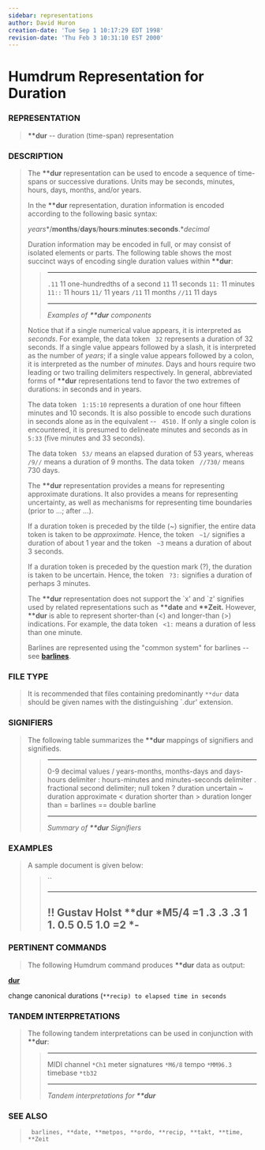 ```yaml
---
sidebar: representations
author: David Huron
creation-date: 'Tue Sep 1 10:17:29 EDT 1998'
revision-date: 'Thu Feb 3 10:31:10 EST 2000'
---
```



Humdrum Representation for Duration
===================================

### REPRESENTATION

> **\*\*dur** \-- duration (time-span) representation

### DESCRIPTION

> The **\*\*dur** representation can be used to encode a sequence of
> time-spans or successive durations. Units may be seconds, minutes,
> hours, days, months, and/or years.
>
> In the **\*\*dur** representation, duration information is encoded
> according to the following basic syntax:
>
> *years**/**months**/**days**/**hours**:**minutes**:**seconds**.**decimal*
>
> Duration information may be encoded in full, or may consist of
> isolated elements or parts. The following table shows the most
> succinct ways of encoding single duration values within **\*\*dur**:
>
> >   -------- -------------------------------
> >   `.11`    11 one-hundredths of a second
> >   `11`     11 seconds
> >   `11:`    11 minutes
> >   `11::`   11 hours
> >   `11/`    11 years
> >   `/11`    11 months
> >   `//11`   11 days
> >   -------- -------------------------------
> >
> > *Examples of **\*\*dur** components*
>
> Notice that if a single numerical value appears, it is interpreted as
> *seconds*. For example, the data token ` 32` represents a duration of
> 32 seconds. If a single value appears followed by a slash, it is
> interpreted as the number of *years*; if a single value appears
> followed by a colon, it is interpreted as the number of *minutes*.
> Days and hours require two leading or two trailing delimiters
> respectively. In general, abbreviated forms of **\*\*dur**
> representations tend to favor the two extremes of durations: in
> seconds and in years.
>
> The data token ` 1:15:10` represents a duration of one hour fifteen
> minutes and 10 seconds. It is also possible to encode such durations
> in seconds alone as in the equivalent \-- ` 4510.` If only a single
> colon is encountered, it is presumed to delineate minutes and seconds
> as in ` 5:33` (five minutes and 33 seconds).
>
> The data token ` 53/` means an elapsed duration of 53 years, whereas
> ` /9//` means a duration of 9 months. The data token ` //730/` means
> 730 days.
>
> The **\*\*dur** representation provides a means for representing
> approximate durations. It also provides a means for representing
> uncertainty, as well as mechanisms for representing time boundaries
> (prior to \...; after \...).
>
> If a duration token is preceded by the tilde (\~) signifier, the
> entire data token is taken to be *approximate.* Hence, the token
> ` ~1/` signifies a duration of about 1 year and the token ` ~3` means
> a duration of about 3 seconds.
>
> If a duration token is preceded by the question mark (?), the duration
> is taken to be uncertain. Hence, the token ` ?3:` signifies a duration
> of perhaps 3 minutes.
>
> The **\*\*dur** representation does not support the \`x\' and \`z\'
> signifies used by related representations such as **\*\*date** and
> **\*\*Zeit.** However, **\*\*dur** is able to represent shorter-than
> (\<) and longer-than (\>) indications. For example, the data token
> ` <1:` means a duration of less than one minute.
>
> Barlines are represented using the \"common system\" for barlines \--
> see [**barlines**](barlines.rep.html).

### FILE TYPE

> It is recommended that files containing predominantly `**dur` data
> should be given names with the distinguishing \`.dur\' extension.

### SIGNIFIERS

> The following table summarizes the **\*\*dur** mappings of signifiers
> and signifieds.
>
> >   ----- ----------------------------------------------------
> >   0-9   decimal values
> >   /     years-months, months-days and days-hours delimiter
> >   :     hours-minutes and minutes-seconds delimiter
> >   .     fractional second delimiter; null token
> >   ?     duration uncertain
> >   \~    duration approximate
> >   \<    duration shorter than
> >   \>    duration longer than
> >   =     barlines
> >   ==    double barline
> >   ----- ----------------------------------------------------
> >
> > *Summary of **\*\*dur** Signifiers*

### EXAMPLES

> A sample document is given below:
>
> > ``
> >
> >   -----------------
> >   !! Gustav Holst
> >   \*\*dur
> >   \*M5/4
> >   =1
> >   .3
> >   .3
> >   .3
> >   1
> >   1.
> >   0.5
> >   0.5
> >   1.0
> >   =2
> >   \*-
> >   -----------------
> >
### PERTINENT COMMANDS

> The following Humdrum command produces **\*\*dur** data as output:
>
[**dur**](../commands/dur.html)

change canonical durations (`**recip) to elapsed time in seconds   `

### TANDEM INTERPRETATIONS

> The following tandem interpretations can be used in conjunction with
> **\*\*dur**:
>
> >   ------------------ -----------
> >   MIDI channel       `*Ch1`
> >   meter signatures   `*M6/8`
> >   tempo              `*MM96.3`
> >   timebase           `*tb32`
> >   ------------------ -----------
> >
> > *Tandem interpretations for **\*\*dur***

### SEE ALSO

> ` barlines, **date, **metpos, **ordo, **recip, **takt, **time, **Zeit`

